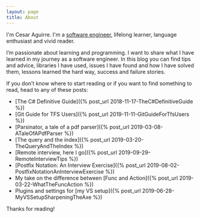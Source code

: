 ```yaml
---
layout: page
title: About
---
```


I'm Cesar Aguirre. I'm a [software engineer](https://github.com/canro91), lifelong learner, language enthusiast and vivid reader.

I’m passionate about learning and programming. I want to share what I have learned in my journey as a software engineer. In this blog you can find tips and advice, libraries I have used, issues I have found and how I have solved them, lessons learned the hard way, success and failure stories.

If you don’t know where to start reading or if you want to find something to read, head to any of these posts:

* [The C# Definitive Guide]({% post_url 2018-11-17-TheC#DefinitiveGuide %})
* [Git Guide for TFS Users]({% post_url 2019-11-11-GitGuideForTfsUsers  %})
* [Parsinator, a tale of a pdf parser]({% post_url 2019-03-08-ATaleOfAPdfParser %})
* [The query and the index]({% post_url 2019-03-20-TheQueryAndTheIndex %})
* [Remote interview, here I go]({% post_url 2019-09-29-RemoteInterviewTips %})
* [Postfix Notation: An Interview Exercise]({% post_url 2019-08-02-PostfixNotationAnInterviewExercise %})
* My take on the difference between [Func and Action]({% post_url 2019-03-22-WhatTheFuncAction %})
* Plugins and settings for [my VS setup]({% post_url 2019-06-28-MyVSSetupSharpeningTheAxe %})

Thanks for reading!
